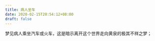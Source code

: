 ```yaml
---
title: 病人坐车
date: 2020-02-15T20:54:12+08:00
draft: false
---
```


梦见病人乘坐汽车或火车，这是暗示离开这个世界走向黄泉的极其不祥之梦；